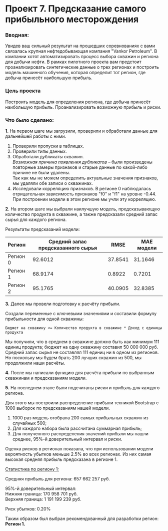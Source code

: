 # Проект 7. Предсказание самого прибыльного месторождения

### Вводная: 
Увидев ваш сильный результат на прошедших соревнованиях с вами связалась крупная нефтедобывающая компания "Vankor Petroleum". В компании хотят автоматизировать процесс выбора скважин и региона для добычи нефти. В рамках пилотного проекта вам предстоит проанализировать синтетические данные о трех регионах и построить модель машинного обучения, которая определит тот регион, где добыча принесёт наибольшую прибыль.

### Цель проекта 
Построить модель для определения региона, где добыча принесёт наибольшую прибыль. Проанализировать возможную прибыль и риски.

### Что было сделано:
**1.** На первом шаге мы загрузили, проверили и обработали данные для дальнейшей работы с ними.  
1) Проверили пропуски в таблицах. 
2) Проверили типы данных.
3) Обработали дубликаты скважин.  
    *Возможная причина появления дубликатов* – были произведены повторные замеры признаков и старые данные по какой-либо причине не были удалены.  
    Так как мы не можем определить актуальные значения признаков, мы удаляли обе записи о скважинах. 
4) Исследовали корреляцию признаков.
    В регионе 0 наблюдалась отрицательная зависимость признаков "f0" и "f1" на уровне -0.44. При построении модели в этом регионе мы учли эту корреляцию.

**2.** На втором шаге мы выбрали наилучшую модель, предсказывающую количество продукта в скважине, а также предсказали средний запас сырья для каждого региона.

Результаты предсказаний модели:

Регион | Средний запас предсказанного сырья | RMSE | MAE модели
:---|---|---|---
Регион 0 | 92.6012 | 37.8541 | 31.1646
Регион 1 | 68.9174 | 0.8922 | 0.7201
Регион 2 | 95.1765 | 40.0905 | 32.8385

**3.** Далее мы провели подготовку к расчёту прибыли. 

Создали переменные с ключевыми значениями и составили формулу прибыльности для одной скважины:

`Бюджет на скважину <= Количество продукта в скважине * Доход с единицы продукта`

Мы получили, что в среднем в скважине должно быть как минимум 111 единиц продукта; бюджет на одну скважину составил 50 000 000 руб. Средний запас сырья не составлял 111 единиц ни в одном из регионов. Но поскольку мы будем брать 200 лучших скважин из 500, мы продолжили наши расчёты.

**4.** После мы написали функцию для расчёта прибыли по выбранным скважинам и предсказаниям модели. 

**5.** На последнем этапе были подсчитаны риски и прибыль для каждого региона.

Для этого мы построили распределение прибыли техникой Bootstrap с 1000 выборок по предсказаниям нашей модели.

1. 1000 раз модель отобрала 200 самых прибыльных скважин из случайных 500; 
2. Для каждого набора была рассчитана суммарная прибыль;
3. Для полученного распределения значений прибыли мы нашли среднее, 95%-й доверительный интервал и риски.

Оценка рисков в регионах показала, что при использовании модели вероятность убытков меньше 2.5% во всех регионах. 
Из них самая высокая средняя прибыль предсказана в регионе 1. 

<ins>Статистика по региону 1:</ins>  

Средняя прибыль для региона: 657 662 257 руб.  

95%-й доверительный интервал:   
Нижняя граница: 170 958 701 руб.  
Верхняя граница: 1 191 199 239 руб.

Риск убытков: 0.20%

Таким образом был выбран рекомендованный для разработки регион: **Регион 1.**